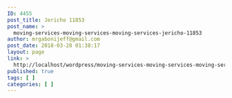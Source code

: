```yaml
---
ID: 4455
post_title: Jericho 11853
post_name: >
  moving-services-moving-services-moving-services-jericho-11853
author: mrgabonijeff@gmail.com
post_date: 2018-03-28 01:38:17
layout: page
link: >
  http://localhost/wordpress/moving-services-moving-services-moving-services-jericho-11853/
published: true
tags: [ ]
categories: [ ]
---
```

